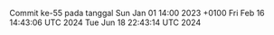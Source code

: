 Commit ke-55 pada tanggal Sun Jan 01 14:00 2023 +0100
Fri Feb 16 14:43:06 UTC 2024
Tue Jun 18 22:43:14 UTC 2024
